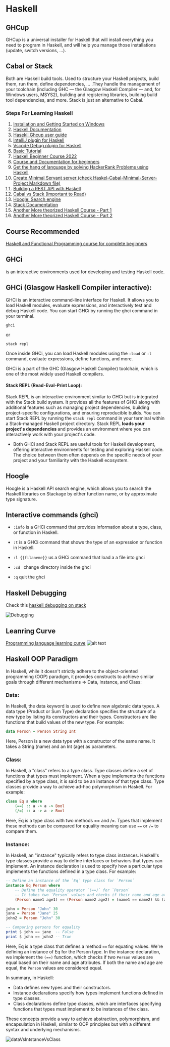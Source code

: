# Haskell

## GHCup
GHCup is a universal installer for Haskell that will install everything you need to program in Haskell, and will help you manage those installations (update, switch versions, …). 

## Cabal or Stack 
Both are Haskell build tools. Used to structure your Haskell projects, build them, run them, define dependencies, … .They handle the management of your toolchain (including GHC — the Glasgow Haskell Compiler — and, for Windows users, MSYS2), building and registering libraries, building build tool dependencies, and more.
Stack is just an alternative to Cabal.


### Steps For Learning Haskell
1. [Installation and Getting Started on Windows](https://www.youtube.com/watch?v=gLr2u6CjSsM)
2. [Haskell Documentation](https://www.haskell.org/)
3. [Hasekll Ghcup user guide](https://www.haskell.org/ghcup/)
4. [IntelliJ plugin for Haskell](https://github.com/rikvdkleij/intellij-haskell#installing-the-plugin)
5. [Vscode Debug plugin for Haskell](https://github.com/phoityne/hdx4vsc/tree/master)
6. [Basic Tutorial](https://www.youtube.com/watch?v=02_H3LjqMr8) 
7. [Haskell Beginner Course 2022](https://youtube.com/playlist?list=PLOJjn67NeYg9cWA4hyIWcxfaeX64pwo1c) 
8. [Course and Documentation for beginners](https://github.com/haskell-beginners-2022/course-plan?tab=readme-ov-file)
9. [Get the hang of language by solving HackerRank Problems using Haskell](https://www.youtube.com/playlist?list=PLguYJK7ydFE4aS8fq4D6DqjF6qsysxTnx) 
10. [Create Minimal Servant server (check Haskel-Cabal-Minimal-Server-Project Markdown file)](https://www.youtube.com/watch?v=YYmxAHWrFR4&t=10s)
11. [Building a REST API with Haskell](https://dev.to/fabianveal/building-a-rest-api-with-haskell-2d54#resume-of-how-to-use-the-functors-and-applicatives)
12. [Cabal vs Stack (Important to Read)](https://gist.github.com/merijn/8152d561fb8b011f9313c48d876ceb07)
13. [Hoogle: Search engine](https://hoogle.haskell.org/)
14. [Stack Documentation](https://github.com/commercialhaskell/stack/blob/master/doc/GUIDE.md#external-dependencies)
15. [Another More theorized Haskell Course - Part 1]()
16. [Another More theorized Haskell Course - Part 2]()

## Course Recommended
[Haskell and Functional Programming course for complete beginners](https://github.com/haskell-beginners-2022/course-plan?tab=readme-ov-file)


## GHCi 
is an interactive environments used for developing and testing Haskell code.

## GHCi (Glasgow Haskell Compiler interactive):
GHCi is an interactive command-line interface for Haskell.
It allows you to load Haskell modules, evaluate expressions, and interactively test and debug Haskell code.
You can start GHCi by running the ghci command in your terminal.
```
ghci
```
or 
```
stack repl
```
Once inside GHCi, you can load Haskell modules using the `:load` or `:l` command, evaluate expressions, define functions, and more.

GHCi is a part of the GHC (Glasgow Haskell Compiler) toolchain, which is one of the most widely used Haskell compilers.

#### Stack REPL (Read-Eval-Print Loop):
Stack REPL is an interactive environment similar to GHCi but is integrated with the Stack build system.
It provides all the features of GHCi along with additional features such as managing project dependencies, building project-specific configurations, and ensuring reproducible builds.
You can start Stack REPL by running the `stack repl` command in your terminal within a Stack-managed Haskell project directory.
Stack REPL <b> loads your project's dependencies </b>  and provides an environment where you can interactively work with your project's code.

- Both GHCi and Stack REPL are useful tools for Haskell development, offering interactive environments for testing and exploring Haskell code. The choice between them often depends on the specific needs of your project and your familiarity with the Haskell ecosystem.


## Hoogle 
Hoogle is a Haskell API search engine, which allows you to search the Haskell libraries on Stackage by either function name, or by approximate type signature.


## Interactive commands (ghci)

- `:info` is a GHCi command that provides information about a type, class, or function in Haskell.

- `:t` is a GHCi command that shows the type of an expression or function in Haskell.

- `:l {{filaneme}}` us a GHCi command that load a a file into ghci

- `:cd ` change directory inside the ghci

- `:q` quit the ghci


## Haskell Debugging 
Check this [haskell debugging on stack](https://stackoverflow.com/questions/48208827/haskell-debug-plugin-in-intellij)

![Debugging](/images/debug.png)


## Leanring Curve
[Programming language learning curve](https://github.com/Dobiasd/articles/blob/master/programming_language_learning_curves.md)
![alt text](/images/haskell.png)


## Haskell OOP Paradigm 
In Haskell, while it doesn't strictly adhere to the object-oriented programming (OOP) paradigm, it provides constructs to achieve similar goals through different mechanisms => Data, Instance, and Class:

### Data:
In Haskell, the data keyword is used to define new algebraic data types.
A data type (Product or Sum Type) declaration specifies the structure of a new type by listing its constructors and their types.
Constructors are like functions that build values of the new type.
For example:

```haskell
data Person = Person String Int
```
Here, Person is a new data type with a constructor of the same name. It takes a String (name) and an Int (age) as parameters.

### Class:
In Haskell, a "class" refers to a type class.
Type classes define a set of functions that types must implement.
When a type implements the functions specified by a type class, it is said to be an instance of that type class.
Type classes provide a way to achieve ad-hoc polymorphism in Haskell. For example:

```haskell
class Eq a where
    (==) :: a -> a -> Bool
    (/=) :: a -> a -> Bool
```

Here, Eq is a type class with two methods == and /=. Types that implement these methods can be compared for equality meaning can use `==` or `/=` to compare them.

### Instance:
In Haskell, an "instance" typically refers to type class instances.
Haskell's type classes provide a way to define interfaces or behaviors that types can implement.
An instance declaration is used to specify how a particular type implements the functions defined in a type class.
For example:

```haskell
-- Define an instance of the `Eq` type class for `Person`
instance Eq Person where
    -- Define the equality operator `(==)` for `Person`
    -- It takes two `Person` values and checks if their name and age attributes are equal.
    (Person name1 age1) == (Person name2 age2) = (name1 == name2) && (age1 == age2)
```

```haskell
john = Person "John" 30
jane = Person "Jane" 25
john2 = Person "John" 30

-- Comparing persons for equality
print $ john == jane  -- False
print $ john == john2 -- True
```

Here, Eq is a type class that defines a method `==` for equating values. We're defining an instance of Eq for the Person type. In the instance declaration, we implement the `(==)` function, which checks if two `Person` values are equal based on their name and age attributes. If both the name and age are equal, the `Person` values are considered equal.

In summary, in Haskell:

- Data defines new types and their constructors.
- Instance declarations specify how types implement functions defined in type classes.
- Class declarations define type classes, which are interfaces specifying functions that types must implement to be instances of the class.

These concepts provide a way to achieve abstraction, polymorphism, and encapsulation in Haskell, similar to OOP principles but with a different syntax and underlying mechanisms.

![dataVsIntstanceVsClass](/images/data_Vs_class_Vs_instance.png)



